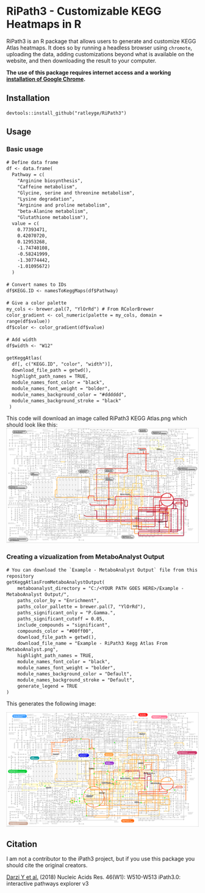 # RiPath3 - Customizable KEGG Heatmaps in R
RiPath3 is an R package that allows users to generate and customize KEGG Atlas heatmaps. It does so by running a headless browser using `chromote`, uploading the data, adding customizations beyond what is available on the website, and then downloading the result to your computer. 

**The use of this package requires internet access and a working [installation of Google Chrome](https://support.google.com/chrome/answer/95346?hl=en&co=GENIE.Platform%3DDesktop).**

## Installation
```
devtools::install_github("ratleyge/RiPath3")
```

## Usage
### Basic usage
```
# Define data frame
df <- data.frame(
  Pathway = c(
    "Arginine biosynthesis",
    "Caffeine metabolism",
    "Glycine, serine and threonine metabolism",
    "Lysine degradation",
    "Arginine and proline metabolism",
    "beta-Alanine metabolism",
    "Glutathione metabolism"),
  value = c(
    0.77393471,
    0.42070720,
    0.12953268,
    -1.74740108,
    -0.58241999,
    -1.30774442,
    -1.01095672)
  )

# Convert names to IDs
df$KEGG.ID <- namesToKeggMaps(df$Pathway)

# Give a color palette
my_cols <- brewer.pal(7, "YlOrRd") # From RColorBrewer
color_gradient <- col_numeric(palette = my_cols, domain = range(df$value))
df$color <- color_gradient(df$value)

# Add width
df$width <- "W12"

getKeggAtlas(
  df[, c("KEGG.ID", "color", "width")],
  download_file_path = getwd(),
  highlight_path_names = TRUE,
  module_names_font_color = "black",
  module_names_font_weight = "bolder",
  module_names_background_color = "#dddddd",
  module_names_background_stroke = "black"
 )
```
This code will download an image called RiPath3 KEGG Atlas.png which should look like this:
![Example - RiPath3 KEGG Atlas.png](https://github.com/ratleyge/RiPath3/blob/main/Example%20-%20RiPath3%20Kegg%20Atlas.png)

### Creating a vizualization from MetaboAnalyst Output
```
# You can download the `Example - MetaboAnalyst Output` file from this repository
getKeggAtlasFromMetaboAnalystOutput(
    metaboanalyst_directory = "C:/<YOUR PATH GOES HERE>/Example - MetaboAnalyst Output/",
    paths_color_by = "Enrichment",
    paths_color_pallette = brewer.pal(7, "YlOrRd"),
    paths_significant_only = "P.Gamma.",
    paths_significant_cutoff = 0.05,
    include_compounds = "significant",
    compounds_color = "#00ff00",
    download_file_path = getwd(),
    download_file_name = "Example - RiPath3 Kegg Atlas From MetaboAnalyst.png",
    highlight_path_names = TRUE,
    module_names_font_color = "black",
    module_names_font_weight = "bolder",
    module_names_background_color = "Default",
    module_names_background_stroke = "Default",
    generate_legend = TRUE
)
```
This generates the following image: 

![[Example - RiPath3 KEGG Atlas From MetaboAnalyst.png](https://github.com/ratleyge/RiPath3/blob/main/Example%20-%20RiPath3%20Kegg%20Atlas%20From%20MetaboAnalyst.png)](https://github.com/ratleyge/RiPath3/blob/main/Example%20-%20RiPath3%20Kegg%20Atlas%20From%20MetaboAnalyst.png)

## Citation
I am not a contributor to the iPath3 project, but if you use this package you should cite the original creators. 

[Darzi Y et al.](https://doi.org/10.1093/nar/gky299) (2018) Nucleic Acids Res. 46(W1): W510-W513 iPath3.0: interactive pathways explorer v3

